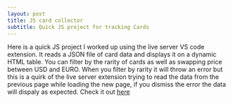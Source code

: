 ```yaml
---
layout: post
title: JS card collector
subtitle: Quick JS project for tracking Cards
---
```


Here is a quick JS project I worked up using the live server VS code extension. It reads a JSON file of card data and displays it on a dynamic HTML table. You can filter by the rarity of cards as well as swapping price between USD and EURO. When you filter by rarity it will throw an error but this is a quirk of the live server extension trying to read the data from the previous page while loading the new page, if you dismiss the error the data will dispaly as expected. Check it out [here](https://github.com/BHammock33/cards)